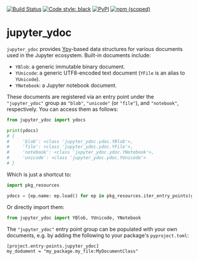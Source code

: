 [![Build Status](https://github.com/jupyter-server/jupyter_ydoc/workflows/Tests/badge.svg)](https://github.com/jupyter-server/jupyter_ydoc/actions)
[![Code style: black](https://img.shields.io/badge/code%20style-black-000000.svg)](https://github.com/psf/black)
[![PyPI](https://img.shields.io/pypi/v/jupyter-ydoc)](https://pypi.org/project/jupyter-ydoc/)
[![npm (scoped)](https://img.shields.io/npm/v/@jupyter/ydoc)](https://www.npmjs.com/package/@jupyter/ydoc)

# jupyter_ydoc

`jupyter_ydoc` provides [Ypy](https://github.com/y-crdt/ypy)-based data structures for various
documents used in the Jupyter ecosystem. Built-in documents include:
- `YBlob`: a generic immutable binary document.
- `YUnicode`: a generic UTF8-encoded text document (`YFile` is an alias to `YUnicode`).
- `YNotebook`: a Jupyter notebook document.

These documents are registered via an entry point under the `"jupyter_ydoc"` group as `"blob"`,
`"unicode"` (or `"file"`), and `"notebook"`, respectively. You can access them as follows:

```py
from jupyter_ydoc import ydocs

print(ydocs)
# {
#     'blob': <class 'jupyter_ydoc.ydoc.YBlob'>,
#     'file': <class 'jupyter_ydoc.ydoc.YFile'>,
#     'notebook': <class 'jupyter_ydoc.ydoc.YNotebook'>,
#     'unicode': <class 'jupyter_ydoc.ydoc.YUnicode'>
# }
```

Which is just a shortcut to:

```py
import pkg_resources

ydocs = {ep.name: ep.load() for ep in pkg_resources.iter_entry_points(group="jupyter_ydoc")}
```

Or directly import them:
```py
from jupyter_ydoc import YBlob, YUnicode, YNotebook
```

The `"jupyter_ydoc"` entry point group can be populated with your own documents, e.g. by adding the
following to your package's `pyproject.toml`:

```
[project.entry-points.jupyter_ydoc]
my_dodument = "my_package.my_file:MyDocumentClass"
```
